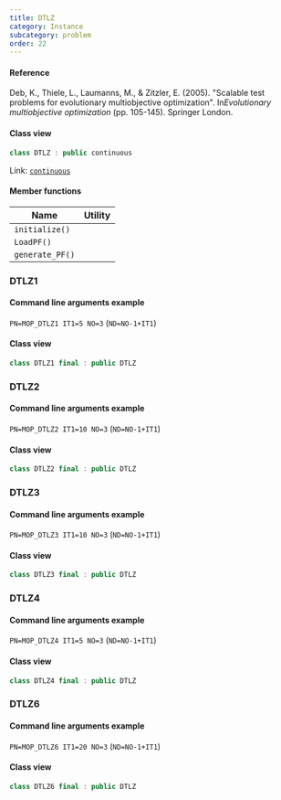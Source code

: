 ```yaml
---
title: DTLZ
category: Instance
subcategory: problem
order: 22
---
```


#### Reference

Deb, K., Thiele, L., Laumanns, M., & Zitzler, E. (2005).
"Scalable test problems for evolutionary multiobjective optimization".
In*Evolutionary multiobjective optimization* (pp. 105-145). Springer London.

#### Class view
```c++
class DTLZ : public continuous
```
Link: [`continuous`](../../../Core/problem/continuous)

#### Member functions

|Name|Utility|
|-|-|
|`initialize()`||
|`LoadPF()`||
|`generate_PF()`||

### DTLZ1

#### Command line arguments example

`PN=MOP_DTLZ1 IT1=5 NO=3` (`ND=NO-1+IT1`)

#### Class view

```c++
class DTLZ1 final : public DTLZ
```

### DTLZ2

#### Command line arguments example

`PN=MOP_DTLZ2 IT1=10 NO=3` (`ND=NO-1+IT1`)

#### Class view

```c++
class DTLZ2 final : public DTLZ
```

### DTLZ3

#### Command line arguments example

`PN=MOP_DTLZ3 IT1=10 NO=3` (`ND=NO-1+IT1`)

#### Class view

```c++
class DTLZ3 final : public DTLZ
```

### DTLZ4

#### Command line arguments example

`PN=MOP_DTLZ4 IT1=5 NO=3` (`ND=NO-1+IT1`)

#### Class view

```c++
class DTLZ4 final : public DTLZ
```

### DTLZ6

#### Command line arguments example

`PN=MOP_DTLZ6 IT1=20 NO=3` (`ND=NO-1+IT1`)

#### Class view

```c++
class DTLZ6 final : public DTLZ
```
